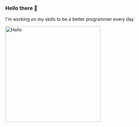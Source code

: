 ### Hello there 👋

I'm working on my skills to be a better programmer every day

<img src="https://cdn.shopify.com/s/files/1/0518/5690/0276/products/LucyPeeker_720x.png?v=1665513381" alt="Hello"  width="300" height="300">
